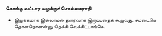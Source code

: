 **கொங்கு வட்டார வழக்குச் சொல்லகராதி**
- இறுக்கமாக இல்லாமல் தளர்வாக இருப்பதைக் கூறுவது. சட்டையெ தொளதொளன்னு தெச்சி வெச்சிட்டாங்கெ.

